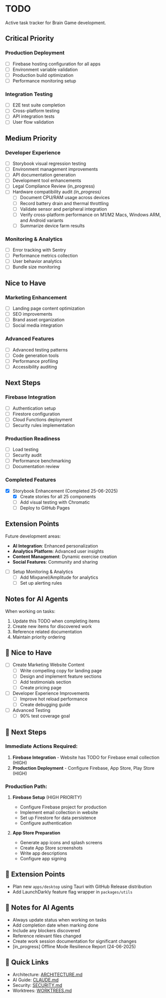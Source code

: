 # TODO

Active task tracker for Brain Game development.

## Critical Priority

### Production Deployment
- [ ] Firebase hosting configuration for all apps
- [ ] Environment variable validation
- [ ] Production build optimization
- [ ] Performance monitoring setup

### Integration Testing
- [ ] E2E test suite completion
- [ ] Cross-platform testing
- [ ] API integration tests
- [ ] User flow validation

## Medium Priority

### Developer Experience
- [ ] Storybook visual regression testing
- [ ] Environment management improvements
- [ ] API documentation generation
- [ ] Development tool enhancements
- [ ] Legal Compliance Review (in_progress)
- [ ] Hardware compatibility audit *(in_progress)*
  - [ ] Document CPU/RAM usage across devices
  - [ ] Record battery drain and thermal throttling
  - [ ] Validate sensor and peripheral integration
  - [ ] Verify cross-platform performance on M1/M2 Macs, Windows ARM, and Android variants
  - [ ] Summarize device farm results

### Monitoring & Analytics
- [ ] Error tracking with Sentry
- [ ] Performance metrics collection
- [ ] User behavior analytics
- [ ] Bundle size monitoring

## Nice to Have

### Marketing Enhancement
- [ ] Landing page content optimization
- [ ] SEO improvements
- [ ] Brand asset organization
- [ ] Social media integration

### Advanced Features
- [ ] Advanced testing patterns
- [ ] Code generation tools
- [ ] Performance profiling
- [ ] Accessibility auditing

## Next Steps

### Firebase Integration
- [ ] Authentication setup
- [ ] Firestore configuration
- [ ] Cloud Functions deployment
- [ ] Security rules implementation

### Production Readiness
- [ ] Load testing
- [ ] Security audit
- [ ] Performance benchmarking
- [ ] Documentation review

### Completed Features
- [x] Storybook Enhancement (Completed 25-06-2025)
  - [x] Create stories for all 25 components
  - [ ] Add visual testing with Chromatic
  - [ ] Deploy to GitHub Pages

## Extension Points

Future development areas:
- **AI Integration**: Enhanced personalization
- **Analytics Platform**: Advanced user insights
- **Content Management**: Dynamic exercise creation
- **Social Features**: Community and sharing

- [ ] Setup Monitoring & Analytics <!-- in_progress -->
  - [ ] Add Mixpanel/Amplitude for analytics <!-- in_progress -->
  - [ ] Set up alerting rules

## Notes for AI Agents

When working on tasks:
1. Update this TODO when completing items
2. Create new items for discovered work
3. Reference related documentation
4. Maintain priority ordering

## 🎨 Nice to Have

- [ ] Create Marketing Website Content
  - [ ] Write compelling copy for landing page
  - [ ] Design and implement feature sections
  - [ ] Add testimonials section
  - [ ] Create pricing page

- [ ] Developer Experience Improvements
  - [ ] Improve hot reload performance
  - [ ] Create debugging guide

- [ ] Advanced Testing
  - [ ] 90% test coverage goal

## 🚀 Next Steps

### Immediate Actions Required:
1. **Firebase Integration** - Website has TODO for Firebase email collection (HIGH)
2. **Production Deployment** - Configure Firebase, App Store, Play Store (HIGH)

### Production Path:
1. **Firebase Setup** (HIGH PRIORITY)
   - Configure Firebase project for production
   - Implement email collection in website
   - Set up Firestore for data persistence
   - Configure authentication

2. **App Store Preparation**
   - Generate app icons and splash screens
   - Create App Store screenshots
   - Write app descriptions
   - Configure app signing


## 🔌 Extension Points
- Plan new `apps/desktop` using Tauri with GitHub Release distribution
- Add LaunchDarkly feature flag wrapper in `packages/utils`

## 📝 Notes for AI Agents
- Always update status when working on tasks
- Add completion date when marking done
- Include any blockers discovered
- Reference relevant files changed
- Create work session documentation for significant changes
- [in_progress] Offline Mode Resilience Report (24-06-2025)

## 🔗 Quick Links
- Architecture: [ARCHITECTURE.md](./docs/ARCHITECTURE.md)
- AI Guide: [CLAUDE.md](./docs/CLAUDE.md)
- Security: [SECURITY.md](./.github/SECURITY.md)
- Worktrees: [WORKTREES.md](./docs/WORKTREES.md)
